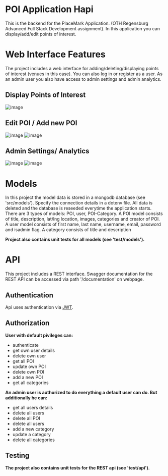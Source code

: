 # POI Application Hapi 
This is the backend for the PlaceMark Application. (OTH Regensburg Advanced Full Stack Development assignment).
In this application you can display/add/edit points of interest.

# Web Interface Features
The project includes a web interface for adding/deleting/displaying points of interest (venues in this case). You can also log in or register as a user.
As an admin user you also have access to admin settings and admin analytics.

Display Points of Interest
--------------------------
![image](https://user-images.githubusercontent.com/63292426/176936546-38d7e0bb-5d1e-4c13-8647-3bf9f8544c3b.png)


Edit POI / Add new POI
----------------------
![image](https://user-images.githubusercontent.com/63292426/176937421-b057ff8f-f859-447b-9146-5e8eebf351a0.png)
![image](https://user-images.githubusercontent.com/63292426/176937588-a4d55a03-eaeb-4eba-8953-83ecfd66290b.png)



Admin Settings/ Analytics
-------------------------
![image](https://user-images.githubusercontent.com/63292426/176936807-c04a956d-fc91-46d4-bc5c-aa743f302ebb.png)
![image](https://user-images.githubusercontent.com/63292426/176936923-af2f418a-5093-4ecc-ab46-6fcd9a22932b.png)


# Models
In this project the model data is stored in a mongodb database (see 'src/models'). Specify the connection details in a dotenv file. All data is deleted and the database is reseeded everytime the application starts.
There are 3 types of models: POI, user, POI-Category.
A POI model consists of title, description, lat/lng location, images, categories and creator of POI.
A user model consists of first name, last name, username, email, password and isadmin flag.
A category consists of title and description

**Project also contains unit tests for all models (see 'test/models').**

# API
This project includes a REST interface.
Swagger documentation for the REST API can be accessed via path '/documentation' on webpage. 

Authentication
--------------
Api uses authentication via [JWT](https://de.wikipedia.org/wiki/JSON_Web_Token "JWT Wikipedia").

Authorization
-------------
**User with default pivileges can:**
  * authenticate
  * get own user details
  * delete own user
  * get all POI
  * update own POI
  * delete own POI
  * add a new POI
  * get all categories

**An admin user is authorized to do everything a default user can do. But additionally he can:**
  * get all users details
  * delete all users
  * delete all POI
  * delete all users
  * add a new category
  * update a category
  * delete all categories

Testing
-------
**The project also contains unit tests for the REST api (see 'test/api').**
